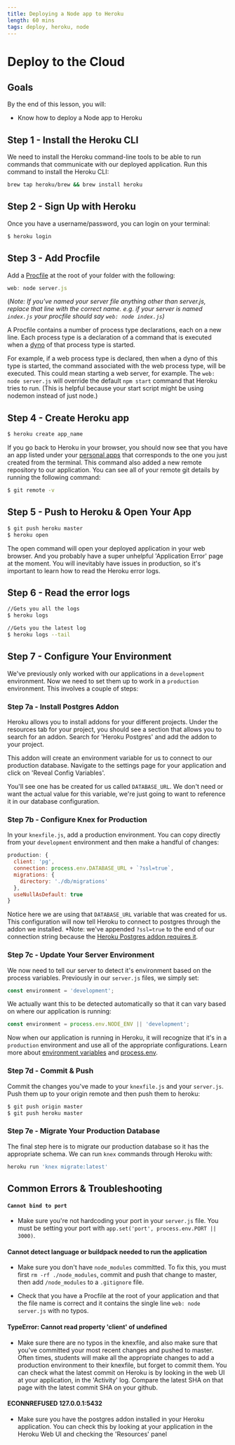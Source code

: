 ```yaml
---
title: Deploying a Node app to Heroku
length: 60 mins
tags: deploy, heroku, node
---
```


# Deploy to the Cloud

## Goals

By the end of this lesson, you will:

* Know how to deploy a Node app to Heroku


## Step 1 - Install the Heroku CLI

We need to install the Heroku command-line tools to be able to run commands that communicate with our deployed application. Run this command to install the Heroku CLI:

```bash
brew tap heroku/brew && brew install heroku
```


## Step 2 - Sign Up with Heroku
Once you have a username/password, you can login on your terminal:

```bash
$ heroku login
```


## Step 3 - Add Procfile
Add a [Procfile](https://devcenter.heroku.com/articles/procfile) at the root of your folder with the following:

```js
web: node server.js
```

(*Note: If you've named your server file anything other than server.js, replace that line with the correct name. e.g. if your server is named `index.js` your procfile should say `web: node index.js`)*

A Procfile contains a number of process type declarations, each on a new line. Each process type is a declaration of a command that is executed when a [dyno](https://devcenter.heroku.com/articles/dynos) of that process type is started.

For example, if a web process type is declared, then when a dyno of this type is started, the command associated with the web process type, will be executed. This could mean starting a web server, for example. The `web: node server.js` will override the default `npm start` command that Heroku tries to run. (This is helpful because your start script might be using nodemon instead of just node.)

## Step 4 - Create Heroku app

```bash
$ heroku create app_name
```

If you go back to Heroku in your browser, you should now see that you have an app listed under your [personal apps](https://dashboard.heroku.com/apps) that corresponds to the one you just created from the terminal. This command also added a new remote repository to our application. You can see all of your remote git details by running the following command:

```bash
$ git remote -v
```

## Step 5 - Push to Heroku & Open Your App

```bash
$ git push heroku master
$ heroku open
```

The open command will open your deployed application in your web browser. And you probably have a super unhelpful 'Application Error' page at the moment. You will inevitably have issues in production, so it's important to learn how to read the Heroku error logs.

## Step 6 - Read the error logs

```bash
//Gets you all the logs
$ heroku logs

//Gets you the latest log
$ heroku logs --tail
```

## Step 7 - Configure Your Environment

We've previously only worked with our applications in a `development` environment. Now we need to set them up to work in a `production` environment. This involves a couple of steps:

### Step 7a - Install Postgres Addon

Heroku allows you to install addons for your different projects. Under the resources tab for your project, you should see a section that allows you to search for an addon. Search for 'Heroku Postgres' and add the addon to your project.

This addon will create an environment variable for us to connect to our production database. Navigate to the settings page for your application and click on 'Reveal Config Variables'.

You'll see one has be created for us called `DATABASE_URL`. We don't need or want the actual value for this variable, we're just going to want to reference it in our database configuration.

### Step 7b - Configure Knex for Production

In your `knexfile.js`, add a production environment. You can copy directly from your `development` environment and then make a handful of changes:

```js
production: {
  client: 'pg',
  connection: process.env.DATABASE_URL + `?ssl=true`,
  migrations: {
    directory: './db/migrations'
  },
  useNullAsDefault: true
}
```

Notice here we are using that `DATABASE_URL` variable that was created for us. This configuration will now tell Heroku to connect to postgres through the addon we installed. *Note: we've appended `?ssl=true` to the end of our connection string because the [Heroku Postgres addon requires it](https://devcenter.heroku.com/articles/heroku-postgresql#heroku-postgres-ssl).

### Step 7c - Update Your Server Environment

We now need to tell our server to detect it's environment based on the process variables. Previously in our `server.js` files, we simply set:

```js
const environment = 'development';
```

We actually want this to be detected automatically so that it can vary based on where our application is running:

```js
const environment = process.env.NODE_ENV || 'development';
```

Now when our application is running in Heroku, it will recognize that it's in a `production` environment and use all of the appropriate configurations. Learn more about [environment variables](https://devcenter.heroku.com/articles/config-vars) and [process.env](https://nodejs.org/api/process.html#process_process_env).

### Step 7d - Commit & Push

Commit the changes you've made to your `knexfile.js` and your `server.js`. Push them up to your origin remote and then push them to heroku:

```bash
$ git push origin master
$ git push heroku master
```

### Step 7e - Migrate Your Production Database

The final step here is to migrate our production database so it has the appropriate schema. We can run `knex` commands through Heroku with:

```bash
heroku run 'knex migrate:latest'
```



## Common Errors & Troubleshooting

#### `Cannot bind to port`

* Make sure you're not hardcoding your port in your `server.js` file. You must be setting your port with `app.set('port', process.env.PORT || 3000)`.


#### Cannot detect language or buildpack needed to run the application

* Make sure you don't have `node_modules` committed. To fix this, you must first `rm -rf ./node_modules`, commit and push that change to master, then add `/node_modules` to a `.gitignore` file.

* Check that you have a Procfile at the root of your application and that the file name is correct and it contains the single line `web: node server.js` with no typos.

#### TypeError: Cannot read property 'client' of undefined

* Make sure there are no typos in the knexfile, and also make sure that you've committed your most recent changes and pushed to master. Often times, students will make all the appropriate changes to add a production environment to their knexfile, but forget to commit them. You can check what the latest commit on Heroku is by looking in the web UI at your application, in the 'Activity' log. Compare the latest SHA on that page with the latest commit SHA on your github.

#### ECONNREFUSED 127.0.0.1:5432

* Make sure you have the postgres addon installed in your Heroku application. You can check this by looking at your application in the Heroku Web UI and checking the 'Resources' panel
